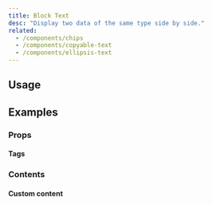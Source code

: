 ```yaml
---
title: Block Text
desc: "Display two data of the same type side by side."
related:
  - /components/chips
  - /components/copyable-text
  - /components/ellipsis-text
---
```


## Usage

<block-text-usage></block-text-usage>

## Examples

### Props

#### Tags

<masa-example file="Examples.block_text.Tags"></masa-example>

### Contents

#### Custom content

<masa-example file="Examples.block_text.Contents"></masa-example>